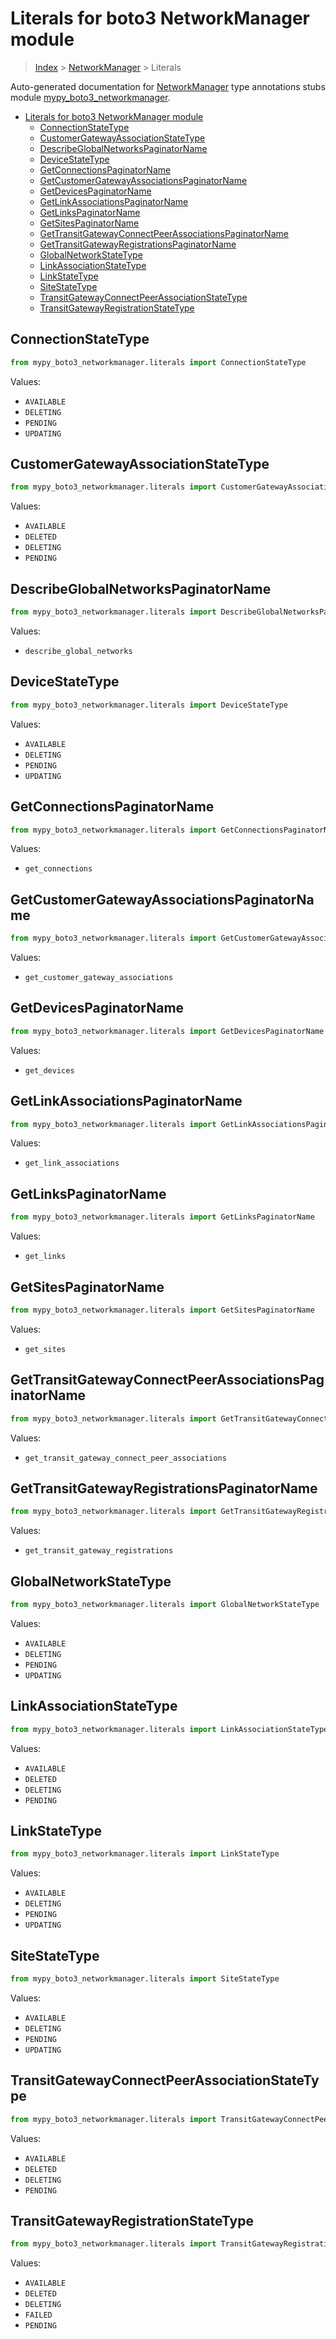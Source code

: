 # Literals for boto3 NetworkManager module

> [Index](..) > [NetworkManager](.) > Literals

Auto-generated documentation for
[NetworkManager](https://boto3.amazonaws.com/v1/documentation/api/latest/reference/services/networkmanager.html#NetworkManager)
type annotations stubs module
[mypy_boto3_networkmanager](https://pypi.org/project/mypy-boto3-networkmanager/).

- [Literals for boto3 NetworkManager module](#literals-for-boto3-networkmanager-module)
  - [ConnectionStateType](#connectionstatetype)
  - [CustomerGatewayAssociationStateType](#customergatewayassociationstatetype)
  - [DescribeGlobalNetworksPaginatorName](#describeglobalnetworkspaginatorname)
  - [DeviceStateType](#devicestatetype)
  - [GetConnectionsPaginatorName](#getconnectionspaginatorname)
  - [GetCustomerGatewayAssociationsPaginatorName](#getcustomergatewayassociationspaginatorname)
  - [GetDevicesPaginatorName](#getdevicespaginatorname)
  - [GetLinkAssociationsPaginatorName](#getlinkassociationspaginatorname)
  - [GetLinksPaginatorName](#getlinkspaginatorname)
  - [GetSitesPaginatorName](#getsitespaginatorname)
  - [GetTransitGatewayConnectPeerAssociationsPaginatorName](#gettransitgatewayconnectpeerassociationspaginatorname)
  - [GetTransitGatewayRegistrationsPaginatorName](#gettransitgatewayregistrationspaginatorname)
  - [GlobalNetworkStateType](#globalnetworkstatetype)
  - [LinkAssociationStateType](#linkassociationstatetype)
  - [LinkStateType](#linkstatetype)
  - [SiteStateType](#sitestatetype)
  - [TransitGatewayConnectPeerAssociationStateType](#transitgatewayconnectpeerassociationstatetype)
  - [TransitGatewayRegistrationStateType](#transitgatewayregistrationstatetype)

## ConnectionStateType

```python
from mypy_boto3_networkmanager.literals import ConnectionStateType
```

Values:

- `AVAILABLE`
- `DELETING`
- `PENDING`
- `UPDATING`

## CustomerGatewayAssociationStateType

```python
from mypy_boto3_networkmanager.literals import CustomerGatewayAssociationStateType
```

Values:

- `AVAILABLE`
- `DELETED`
- `DELETING`
- `PENDING`

## DescribeGlobalNetworksPaginatorName

```python
from mypy_boto3_networkmanager.literals import DescribeGlobalNetworksPaginatorName
```

Values:

- `describe_global_networks`

## DeviceStateType

```python
from mypy_boto3_networkmanager.literals import DeviceStateType
```

Values:

- `AVAILABLE`
- `DELETING`
- `PENDING`
- `UPDATING`

## GetConnectionsPaginatorName

```python
from mypy_boto3_networkmanager.literals import GetConnectionsPaginatorName
```

Values:

- `get_connections`

## GetCustomerGatewayAssociationsPaginatorName

```python
from mypy_boto3_networkmanager.literals import GetCustomerGatewayAssociationsPaginatorName
```

Values:

- `get_customer_gateway_associations`

## GetDevicesPaginatorName

```python
from mypy_boto3_networkmanager.literals import GetDevicesPaginatorName
```

Values:

- `get_devices`

## GetLinkAssociationsPaginatorName

```python
from mypy_boto3_networkmanager.literals import GetLinkAssociationsPaginatorName
```

Values:

- `get_link_associations`

## GetLinksPaginatorName

```python
from mypy_boto3_networkmanager.literals import GetLinksPaginatorName
```

Values:

- `get_links`

## GetSitesPaginatorName

```python
from mypy_boto3_networkmanager.literals import GetSitesPaginatorName
```

Values:

- `get_sites`

## GetTransitGatewayConnectPeerAssociationsPaginatorName

```python
from mypy_boto3_networkmanager.literals import GetTransitGatewayConnectPeerAssociationsPaginatorName
```

Values:

- `get_transit_gateway_connect_peer_associations`

## GetTransitGatewayRegistrationsPaginatorName

```python
from mypy_boto3_networkmanager.literals import GetTransitGatewayRegistrationsPaginatorName
```

Values:

- `get_transit_gateway_registrations`

## GlobalNetworkStateType

```python
from mypy_boto3_networkmanager.literals import GlobalNetworkStateType
```

Values:

- `AVAILABLE`
- `DELETING`
- `PENDING`
- `UPDATING`

## LinkAssociationStateType

```python
from mypy_boto3_networkmanager.literals import LinkAssociationStateType
```

Values:

- `AVAILABLE`
- `DELETED`
- `DELETING`
- `PENDING`

## LinkStateType

```python
from mypy_boto3_networkmanager.literals import LinkStateType
```

Values:

- `AVAILABLE`
- `DELETING`
- `PENDING`
- `UPDATING`

## SiteStateType

```python
from mypy_boto3_networkmanager.literals import SiteStateType
```

Values:

- `AVAILABLE`
- `DELETING`
- `PENDING`
- `UPDATING`

## TransitGatewayConnectPeerAssociationStateType

```python
from mypy_boto3_networkmanager.literals import TransitGatewayConnectPeerAssociationStateType
```

Values:

- `AVAILABLE`
- `DELETED`
- `DELETING`
- `PENDING`

## TransitGatewayRegistrationStateType

```python
from mypy_boto3_networkmanager.literals import TransitGatewayRegistrationStateType
```

Values:

- `AVAILABLE`
- `DELETED`
- `DELETING`
- `FAILED`
- `PENDING`
